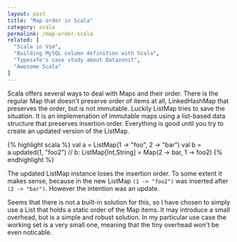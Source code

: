 ```yaml
---
layout: post
title: "Map order in Scala"
category: scala
permalink: /map-order-scala
related: [
  "Scala in Vim", 
  "Building MySQL column definition with Scala",
  "Typesafe's case study about Datazenit",
  "Awesome Scala"
]
---
```


Scala offers several ways to deal with Maps and their order. There is the regular Map that doesn't preserve order of items at all, LinkedHashMap that preserves the order, but is not immutable. Luckily ListMap tries to save the situation. It is an implemenation of immutable maps using a list-based data structure that preserves insertion order. Everything is good until you try to create an updated version of the ListMap. 

{% highlight scala %}
val a = ListMap(1 -> "foo", 2 -> "bar")
val b = a.updated(1, "foo2")
// b: ListMap[Int,String] = Map(2 -> bar, 1 -> foo2)
{% endhighlight %}

The updated ListMap instance loses the insertion order. To some extent it makes sense, because in the new ListMap ``(1 -> "foo2")`` was inserted after ``(2 -> "bar")``. However the intention was an update.

Seems that there is not a built-in solution for this, so I have chosen to simply use a List that holds a static order of the Map items. It may introduce a small overhead, but is a simple and robust solution. In my particular use case the working set is a very small one, meaning that the tiny overhead won't be even noticable.